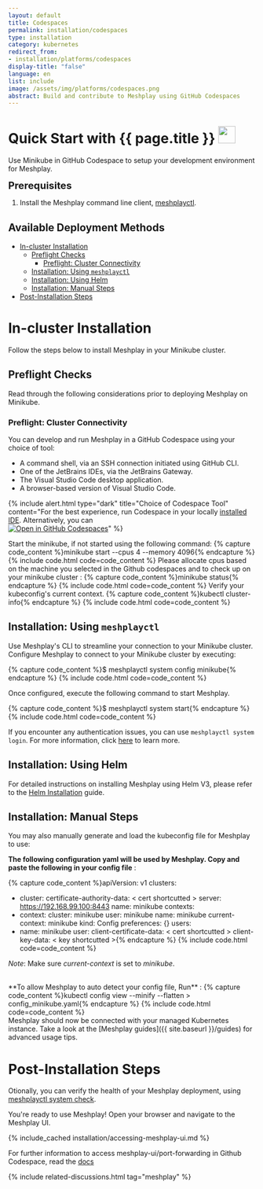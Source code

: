 ```yaml
---
layout: default
title: Codespaces
permalink: installation/codespaces
type: installation
category: kubernetes
redirect_from:
- installation/platforms/codespaces
display-title: "false"
language: en
list: include
image: /assets/img/platforms/codespaces.png
abstract: Build and contribute to Meshplay using GitHub Codespaces
---
```


<h1>Quick Start with {{ page.title }} <img src="{{ page.image }}" style="width:35px;height:35px;" /></h1>

Use Minikube in GitHub Codespace to setup your development environment for Meshplay.

<div class="prereqs"><p><strong style="font-size: 20px;">Prerequisites</strong> </p> 
  <ol>
    <li>Install the Meshplay command line client, <a href="{{ site.baseurl }}/installation/meshplayctl" class="meshplay-light">meshplayctl</a>.</li>
  </ol>
</div>

## Available Deployment Methods

- [In-cluster Installation](#in-cluster-installation)
  - [Preflight Checks](#preflight-checks)
    - [Preflight: Cluster Connectivity](#preflight-cluster-connectivity)
  - [Installation: Using `meshplayctl`](#installation-using-meshplayctl)
  - [Installation: Using Helm](#installation-using-helm)
  - [Installation: Manual Steps](#installation-manual-steps)
- [Post-Installation Steps](#post-installation-steps)

# In-cluster Installation

Follow the steps below to install Meshplay in your Minikube cluster.

## Preflight Checks

Read through the following considerations prior to deploying Meshplay on Minikube.

### Preflight: Cluster Connectivity


You can develop and run Meshplay in a GitHub Codespace using your choice of tool:

- A command shell, via an SSH connection initiated using GitHub CLI.
- One of the JetBrains IDEs, via the JetBrains Gateway.
- The Visual Studio Code desktop application.
- A browser-based version of Visual Studio Code.

{% include alert.html type="dark" title="Choice of Codespace Tool" content="For the best experience, run Codespace in your locally <a href='https://docs.github.com/en/codespaces/developing-in-codespaces/developing-in-a-codespace'>installed IDE</a>. Alternatively, you can <br /><a href='https://github.com/codespaces/new?hide_repo_select=true&ref=master&repo=157554479&machine=premiumLinux'><img alt='Open in GitHub Codespaces' src='https://github.com/codespaces/badge.svg' /></a>" %}

Start the minikube, if not started using the following command:
{% capture code_content %}minikube start --cpus 4 --memory 4096{% endcapture %}
{% include code.html code=code_content %}
Please allocate cpus based on the machine you selected in the Github codespaces and to check up on your minikube cluster :
{% capture code_content %}minikube status{% endcapture %}
{% include code.html code=code_content %}
Verify your kubeconfig's current context.
{% capture code_content %}kubectl cluster-info{% endcapture %}
{% include code.html code=code_content %}

## Installation: Using `meshplayctl`

Use Meshplay's CLI to streamline your connection to your Minikube cluster. Configure Meshplay to connect to your Minikube cluster by executing:

{% capture code_content %}$ meshplayctl system config minikube{% endcapture %}
{% include code.html code=code_content %}

Once configured, execute the following command to start Meshplay.

{% capture code_content %}$ meshplayctl system start{% endcapture %}
{% include code.html code=code_content %}

If you encounter any authentication issues, you can use `meshplayctl system login`. For more information, click [here](/guides/meshplayctl/authenticate-with-meshplay-via-cli) to learn more.

## Installation: Using Helm

For detailed instructions on installing Meshplay using Helm V3, please refer to the [Helm Installation](/installation/helm) guide.

## Installation: Manual Steps

You may also manually generate and load the kubeconfig file for Meshplay to use:

**The following configuration yaml will be used by Meshplay. Copy and paste the following in your config file** :

{% capture code_content %}apiVersion: v1
clusters:

- cluster:
  certificate-authority-data: < cert shortcutted >
  server: https://192.168.99.100:8443
  name: minikube
  contexts:
- context:
  cluster: minikube
  user: minikube
  name: minikube
  current-context: minikube
  kind: Config
  preferences: {}
  users:
- name: minikube
  user:
  client-certificate-data: < cert shortcutted >
  client-key-data: < key shortcutted >{% endcapture %}
  {% include code.html code=code_content %}

_Note_: Make sure _current-context_ is set to _minikube_.

<br />
**To allow Meshplay to auto detect your config file, Run** :
{% capture code_content %}kubectl config view --minify --flatten > config_minikube.yaml{% endcapture %}
{% include code.html code=code_content %}

<br />
Meshplay should now be connected with your managed Kubernetes instance. Take a look at the [Meshplay guides]({{ site.baseurl }}/guides) for advanced usage tips.

# Post-Installation Steps

Otionally, you can verify the health of your Meshplay deployment, using <a href='/reference/meshplayctl/system/check'>meshplayctl system check</a>.

You're ready to use Meshplay! Open your browser and navigate to the Meshplay UI.

{% include_cached installation/accessing-meshplay-ui.md %}

For further information to access meshplay-ui/port-forwarding in Github Codespace, read the [docs](https://docs.github.com/en/codespaces/developing-in-a-codespace/forwarding-ports-in-your-codespace?tool=vscode)

{% include related-discussions.html tag="meshplay" %}
